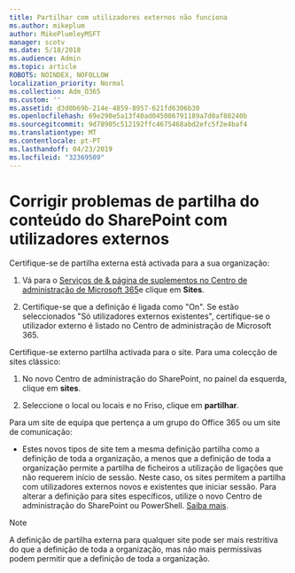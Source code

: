 ```yaml
---
title: Partilhar com utilizadores externos não funciona
ms.author: mikeplum
author: MikePlumleyMSFT
manager: scotv
ms.date: 5/18/2018
ms.audience: Admin
ms.topic: article
ROBOTS: NOINDEX, NOFOLLOW
localization_priority: Normal
ms.collection: Adm_O365
ms.custom: ''
ms.assetid: d3d0b69b-214e-4859-8957-621fd6306b30
ms.openlocfilehash: 69e290e5a13f40ad045086791189a7d0af88240b
ms.sourcegitcommit: 9d78905c512192ffc4675468abd2efc5f2e4baf4
ms.translationtype: MT
ms.contentlocale: pt-PT
ms.lasthandoff: 04/23/2019
ms.locfileid: "32369509"
---
```

# <a name="fix-problems-sharing-sharepoint-content-with-external-users"></a>Corrigir problemas de partilha do conteúdo do SharePoint com utilizadores externos

Certifique-se de partilha externa está activada para a sua organização:
  
1. Vá para o [Serviços de &amp; página de suplementos no Centro de administração de Microsoft 365](https://portal.office.com/adminportal/home#/Settings/ServicesAndAddIns)e clique em **Sites**.
    
2. Certifique-se que a definição é ligada como "On". Se estão seleccionados "Só utilizadores externos existentes", certifique-se o utilizador externo é listado no Centro de administração de Microsoft 365.
    
Certifique-se externo partilha activada para o site. Para uma colecção de sites clássico:
  
1. No novo Centro de administração do SharePoint, no painel da esquerda, clique em **sites**.
    
2. Seleccione o local ou locais e no Friso, clique em **partilhar**.
    
Para um site de equipa que pertença a um grupo do Office 365 ou um site de comunicação:
  
- Estes novos tipos de site tem a mesma definição partilha como a definição de toda a organização, a menos que a definição de toda a organização permite a partilha de ficheiros a utilização de ligações que não requerem início de sessão. Neste caso, os sites permitem a partilha com utilizadores externos novos e existentes que iniciar sessão. Para alterar a definição para sites específicos, utilize o novo Centro de administração do SharePoint ou PowerShell. [Saiba mais](https://go.microsoft.com/fwlink/?linkid=871863).
    
> [!NOTE]
> A definição de partilha externa para qualquer site pode ser mais restritiva do que a definição de toda a organização, mas não mais permissivas podem permitir que a definição de toda a organização. 
  

